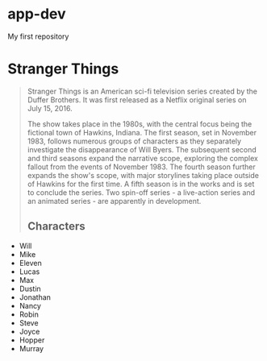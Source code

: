 # app-dev
My first repository
# Stranger Things
> Stranger Things is an American sci-fi television series created by the Duffer Brothers. It was first released as a Netflix original series on July 15, 2016.
> 
> The show takes place in the 1980s, with the central focus being the fictional town of Hawkins, Indiana. The first season, set in November 1983, follows numerous groups of characters as they separately investigate the disappearance of Will Byers. The subsequent second and third seasons expand the narrative scope, exploring the complex fallout from the events of November 1983. The fourth season further expands the show's scope, with major storylines taking place outside of Hawkins for the first time. A fifth season is in the works and is set to conclude the series. Two spin-off series - a live-action series and an animated series - are apparently in development.
>
> ## Characters
- Will
- Mike
- Eleven
- Lucas
- Max
- Dustin
- Jonathan
- Nancy
- Robin
- Steve
- Joyce
- Hopper
- Murray
